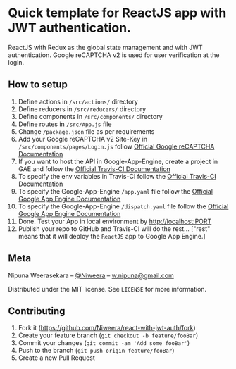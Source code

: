 # Quick template for ReactJS app with JWT authentication.

ReactJS with Redux as the global state management and with JWT authentication. Google reCAPTCHA v2 is used for user verification at the login.

## How to setup

1. Define actions in `/src/actions/` directory
2. Define reducers in `/src/reducers/` directory
3. Define components in `/src/components/` directory
4. Define routes in `/src/App.js` file
5. Change `/package.json` file as per requirements
6. Add your Google reCAPTCHA v2 Site-Key in `/src/components/pages/Login.js` follow [Official Google reCAPTCHA Documentation](https://developers.google.com/recaptcha/docs/display)
7. If you want to host the API in Google-App-Engine, create a project in GAE and follow the [Official Travis-CI Documentation](https://docs.travis-ci.com/user/deployment/google-app-engine/)
8. To specify the env variables in Travis-CI follow the [Official Travis-CI Documentation](https://docs.travis-ci.com/user/environment-variables/)
9. To specify the Google-App-Engine `/app.yaml` file follow the [Official Google App Engine Documentation](https://cloud.google.com/appengine/docs/standard/nodejs/config/appref)
10. To specify the Google-App-Engine `/dispatch.yaml` file follow the [Official Google App Engine Documentation](https://cloud.google.com/appengine/docs/standard/nodejs/reference/dispatch-yaml)
11. Done. Test your App in local environment by [http://localhost:PORT](http://localhost:PORT)
12. Publish your repo to GitHub and Travis-CI will do the rest... ["rest" means that it will deploy the `ReactJS` app to Google App Engine.]

## Meta

Nipuna Weerasekara – [@Niweera](https://twitter.com/Niweera) – w.nipuna@gmail.com

Distributed under the MIT license. See `LICENSE` for more information.

## Contributing

1. Fork it (<https://github.com/Niweera/react-with-jwt-auth/fork>)
2. Create your feature branch (`git checkout -b feature/fooBar`)
3. Commit your changes (`git commit -am 'Add some fooBar'`)
4. Push to the branch (`git push origin feature/fooBar`)
5. Create a new Pull Request
